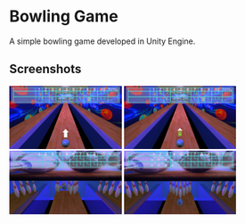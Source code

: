 # Bowling Game
A simple bowling game developed in Unity Engine.

## Screenshots
<img src="https://github.com/ikaratsoris/bowling-game/blob/main/screenshots/01.png" width="40%"> <img src="https://github.com/ikaratsoris/bowling-game/blob/main/screenshots/02.png" width="40%">
<img src="https://github.com/ikaratsoris/bowling-game/blob/main/screenshots/03.png" width="40%"> <img src="https://github.com/ikaratsoris/bowling-game/blob/main/screenshots/04.png" width="40%">
